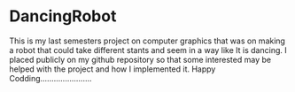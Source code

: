 # DancingRobot
This is my last semesters project on computer graphics that was on making a robot that could take different stants and seem in a way like It is dancing. 
I placed publicly on my github repository so that some interested may be helped with the project and how I implemented it.
Happy Codding.......................
